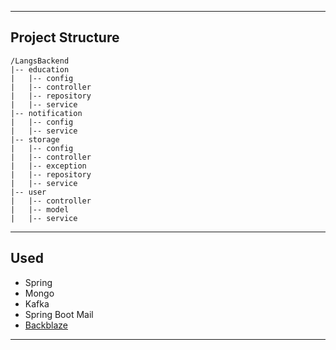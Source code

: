___
## Project Structure
```
/LangsBackend
|-- education
|   |-- config
|   |-- controller
|   |-- repository
|   |-- service
|-- notification
|   |-- config
|   |-- service
|-- storage
|   |-- config
|   |-- controller
|   |-- exception
|   |-- repository
|   |-- service
|-- user
|   |-- controller
|   |-- model
|   |-- service
```
___
## Used
- Spring
- Mongo
- Kafka
- Spring Boot Mail
- [Backblaze](https://www.backblaze.com)
___